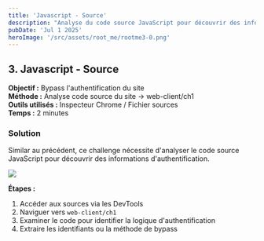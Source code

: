 ```yaml
---
title: 'Javascript - Source'
description: "Analyse du code source JavaScript pour découvrir des informations d'authentification"
pubDate: 'Jul 1 2025'
heroImage: '/src/assets/root_me/rootme3-0.png'
---
```


## 3. Javascript - Source

**Objectif :** Bypass l'authentification du site  
**Méthode :** Analyse code source du site -> web-client/ch1  
**Outils utilisés :** Inspecteur Chrome / Fichier sources  
**Temps :** 2 minutes  


### Solution

Similar au précédent, ce challenge nécessite d'analyser le code source JavaScript pour découvrir des informations d'authentification.

<div class="flex items-center justify-center m-auto  mb-4 object-cover"><img src="/images/root_me/rootme3-0.png"/></div>

**Étapes :**
1. Accéder aux sources via les DevTools
2. Naviguer vers `web-client/ch1`
3. Examiner le code pour identifier la logique d'authentification
4. Extraire les identifiants ou la méthode de bypass

